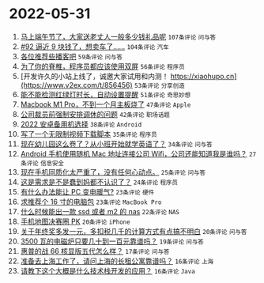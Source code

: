 # 2022-05-31

1. [马上端午节了，大家送老丈人一般多少钱礼品呢](https://www.v2ex.com/t/856362) `107条评论` `问与答`
1. [#92 逼近 9 块钱了，想卖车了……](https://www.v2ex.com/t/856405) `104条评论` `汽车`
1. [各位推荐些播客吧](https://www.v2ex.com/t/856357) `59条评论` `问与答`
1. [为了你的脊椎，程序员都应该使用双屏](https://www.v2ex.com/t/856383) `56条评论` `程序员`
1. [开发许久的小站上线了，诚邀大家试用和内测！ https://xiaohupo.cn](https://www.v2ex.com/t/856456) `53条评论` `分享创造`
1. [能不能检测红绿灯时长，自动设置提醒](https://www.v2ex.com/t/856361) `51条评论` `奇思妙想`
1. [Macbook M1 Pro，不到一个月主板烧了](https://www.v2ex.com/t/856404) `47条评论` `Apple`
1. [公司裁员前强制安排调休的问题](https://www.v2ex.com/t/856359) `42条评论` `职场话题`
1. [2022 安卓备用机选择](https://www.v2ex.com/t/856484) `38条评论` `Android`
1. [写了一个无限制视频下载脚本](https://www.v2ex.com/t/856510) `35条评论` `程序员`
1. [现在幼儿园这么卷了？从小班开始就学英语了？](https://www.v2ex.com/t/856432) `34条评论` `问与答`
1. [Android 手机使用随机 Mac 地址连接公司 Wifi，公司还能知道我是谁吗？](https://www.v2ex.com/t/856369) `27条评论` `信息安全`
1. [现在手机同质化太严重了，没有任何心动点。](https://www.v2ex.com/t/856487) `25条评论` `问与答`
1. [这是需求是不是蠢到妈都不认识了？](https://www.v2ex.com/t/856457) `24条评论` `程序员`
1. [有什么办法能让 PC 变电暖气?](https://www.v2ex.com/t/856409) `23条评论` `硬件`
1. [求推荐个 16 寸的电脑包](https://www.v2ex.com/t/856358) `23条评论` `MacBook Pro`
1. [什么时候能出一款 ssd 或者 m2 的 nas](https://www.v2ex.com/t/856355) `22条评论` `NAS`
1. [手机地图决赛圈 PK](https://www.v2ex.com/t/856458) `20条评论` `iPhone`
1. [关于年终奖多发一元，多扣税几千的计算方式有点搞不明白](https://www.v2ex.com/t/856447) `20条评论` `问与答`
1. [3500 瓦的电磁炉只要几十到一百元靠谱吗？](https://www.v2ex.com/t/856372) `19条评论` `问与答`
1. [惠普的战 66 核显版五代怎么样？](https://www.v2ex.com/t/856371) `17条评论` `问与答`
1. [准备去上海工作了，请问上海的长租公寓靠谱吗？](https://www.v2ex.com/t/856519) `16条评论` `上海`
1. [请教下这个大概是什么技术栈开发的应用？](https://www.v2ex.com/t/856433) `16条评论` `Java`
